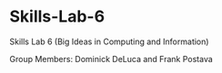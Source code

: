 # Skills-Lab-6
Skills Lab 6 (Big Ideas in Computing and Information)

Group Members:
Dominick DeLuca and Frank Postava

